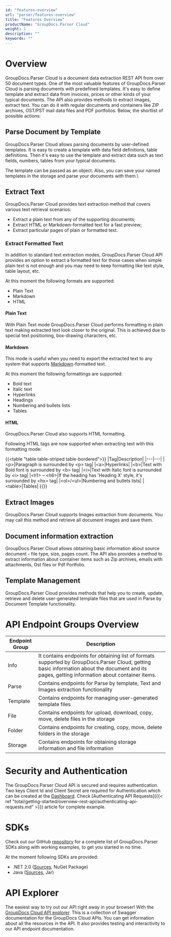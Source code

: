 ```yaml
---
id: "features-overview"
url: "parser/features-overview"
title: "Features Overview"
productName: "GroupDocs.Parser Cloud"
weight: 1
description: ""
keywords: ""
---
```


# Overview #

GroupDocs.Parser Cloud is a document data extraction REST API from over 50 document types. One of the most valuable features of GroupDocs.Parser Cloud is parsing documents with predefined templates. It's easy to define template and extract data from invoices, prices or other kinds of your typical documents. The API also provides methods to extract images, extract text. You can do it with regular documents and containers like ZIP archives, OST/PST mail data files and PDF portfolios. Below, the shortlist of possible actions:

## Parse Document by Template ##

GroupDocs.Parser Cloud allows parsing documents by user-defined templates. It is easy to create a template with data field definitions, table definitions. Then it's easy to use the template and extract data such as text fields, numbers, tables from your typical documents.

The template can be passed as an object. Also, you can save your named templates in the storage and parse your documents with them.\\

## Extract Text ##

GroupDocs.Parser Cloud provides text extraction method that covers various text retrieval scenarios:

* Extract a plain text from any of the supporting documents;
* Extract HTML or Markdown-formatted text for a fast preview;
* Extract particular pages of plain or formatted text.


### Extract Formatted Text ###

In addition to standard text extraction modes, GroupDocs.Parser Cloud API provides an option to extract a formatted text for those cases when simple plain text is not enough and you may need to keep formatting like text style, table layout, etc.

At this moment the following formats are supported:

* Plain Text
* Markdown
* HTML


#### Plain Text ####

With Plain Text mode GroupDocs.Parser Cloud performs formatting in plain text making extracted text look closer to the original. This is achieved due to special text positioning, box-drawing characters, etc.

#### Markdown ####

This mode is useful when you need to export the extracted text to any system that supports [Markdown](https://en.wikipedia.org/wiki/Markdown)-formatted text.

At this moment the following formattings are supported:

* Bold text
* Italic text
* Hyperlinks
* Headings
* Numbering and bullets lists
* Tables

#### HTML ####

GroupDocs.Parser Cloud also supports HTML formatting.

Following HTML tags are now supported when extracting text with this formatting mode:

{{<table "table table-striped table-bordered">}}
|Tag|Description|
|---|---|
|\<p\>|Paragraph is surrounded by \<p\> tag|
|\<a\>|Hyperlinks|
|\<b\>|Text with Bold font is surrounded by \<b\> tag|
|\<i\>|Text with Italic font is surrounded by \<i\> tag|
|\<h1\> – \<h6\>|If the heading has 'Heading X' style, it's surrounded by \<hx\> tag|
|\<ol\>/\<ul\>|Numbering and bullets lists|
|\<table\>|Tables|
{{</table>}}

## Extract Images ##

GroupDocs.Parser Cloud supports Images extraction from documents. You may call this method and retrieve all document images and save them.

## Document information extraction ##

GroupDocs.Parser Cloud allows obtaining basic information about source document - file type, size, pages count. The API also provides a method to extract information about container items such as Zip archives, emails with attachments, Ost files or Pdf Portfolio.

## Template Management ##

GroupDocs.Parser Cloud provides methods that help you to create, update, retrieve and delete user-generated template files that are used in Parse by Document Template functionality.

# API Endpoint Groups Overview #

|Endpoint Group|Description
|---|---
|Info|It contains endpoints for obtaining list of formats supported by GroupDocs.Parser Cloud, getting basic information about the document and its pages, getting information about container items.
|Parse|Contains endpoints for Parse by template, Text and Images extraction functionality
|Template|Contains endpoints for managing user-generated template files
|File|Contains endpoints for upload, download, copy, move, delete files in the storage
|Folder|Contains endpoints for creating, copy, move, delete folders in the storage
|Storage|Contains endpoints for obtaining storage information and file information

# Security and Authentication #

The GroupDocs.Parser Cloud API is secured and requires authentication. Two keys Client Id and Client Secret are required for Authentication which can be created at the [Dashboard](http://dashboard.groupdocs.cloud).
Check [Authenticating API Requests]({{< ref "total/getting-started/overview-rest-api/authenticating-api-requests.md" >}}) article for complete example.


# SDKs #


Check out our GitHub [repository](https://github.com/groupdocs-parser-cloud) for a complete list of GroupDocs.Parser SDKs along with working examples, to get you started in no time. 

At the moment following SDKs are provided: 

* .NET 2.0 ([Sources](https://github.com/groupdocs-parser-cloud/groupdocs-parser-cloud-dotnet), NuGet Package)
* Java ([Sources](https://github.com/groupdocs-parser-cloud/groupdocs-parser-cloud-java), Jar)

# API Explorer #


The easiest way to try out our API right away in your browser! With the [GroupDocs Cloud API explorer](https://apireference.groupdocs.cloud/parser/). This is a collection of Swagger documentation for the GroupDocs Cloud APIs. You can get information about all the resources in the API. It also provides testing and interactivity to our API endpoint documentation.
